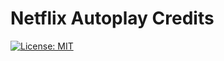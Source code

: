 # Netflix Autoplay Credits

[![License: MIT](https://img.shields.io/badge/License-MIT-yellow.svg)](https://opensource.org/licenses/MIT)